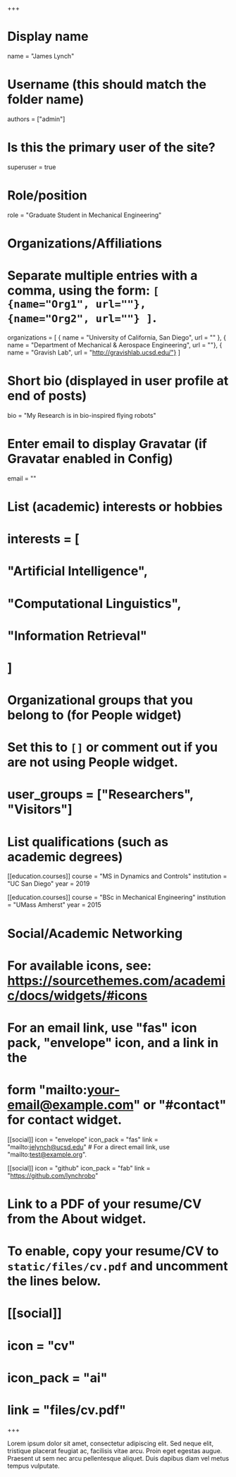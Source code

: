 +++
# Display name
name = "James Lynch"

# Username (this should match the folder name)
authors = ["admin"]

# Is this the primary user of the site?
superuser = true

# Role/position
role = "Graduate Student in Mechanical Engineering"

# Organizations/Affiliations
#   Separate multiple entries with a comma, using the form: `[ {name="Org1", url=""}, {name="Org2", url=""} ]`.
organizations = [ { name = "University of California, San Diego", url = "" }, { name = "Department of Mechanical & Aerospace Engineering", url = ""}, { name = "Gravish Lab", url = "http://gravishlab.ucsd.edu/"} ]

# Short bio (displayed in user profile at end of posts)
bio = "My Research is in bio-inspired flying robots"

# Enter email to display Gravatar (if Gravatar enabled in Config)
email = ""

# List (academic) interests or hobbies
# interests = [
#   "Artificial Intelligence",
#  "Computational Linguistics",
#   "Information Retrieval"
# ]

# Organizational groups that you belong to (for People widget)
#   Set this to `[]` or comment out if you are not using People widget.
# user_groups = ["Researchers", "Visitors"]

# List qualifications (such as academic degrees)
[[education.courses]]
  course = "MS in Dynamics and Controls"
  institution = "UC San Diego"
  year = 2019

[[education.courses]]
  course = "BSc in Mechanical Engineering"
  institution = "UMass Amherst"
  year = 2015

# Social/Academic Networking
# For available icons, see: https://sourcethemes.com/academic/docs/widgets/#icons
#   For an email link, use "fas" icon pack, "envelope" icon, and a link in the
#   form "mailto:your-email@example.com" or "#contact" for contact widget.

[[social]]
  icon = "envelope"
  icon_pack = "fas"
  link = "mailto:jelynch@ucsd.edu"  # For a direct email link, use "mailto:test@example.org".

[[social]]
  icon = "github"
  icon_pack = "fab"
  link = "https://github.com/lynchrobo"

# Link to a PDF of your resume/CV from the About widget.
# To enable, copy your resume/CV to `static/files/cv.pdf` and uncomment the lines below.
# [[social]]
#   icon = "cv"
#   icon_pack = "ai"
#   link = "files/cv.pdf"

+++

Lorem ipsum dolor sit amet, consectetur adipiscing elit. Sed neque elit, tristique placerat feugiat ac, facilisis vitae arcu. Proin eget egestas augue. Praesent ut sem nec arcu pellentesque aliquet. Duis dapibus diam vel metus tempus vulputate. 
